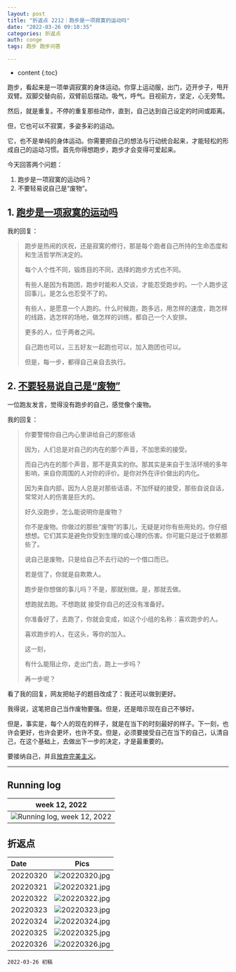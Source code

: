 ```yaml
---
layout: post
title: "折返点 2212｜跑步是一项寂寞的运动吗"
date: "2022-03-26 09:10:35"
categories: 折返点
auth: conge
tags: 跑步 跑步问答

---
```

* content
{:toc}

跑步，看起来是一项单调寂寞的身体运动。你穿上运动服，出门，迈开步子，甩开双臂。双脚交替向前，双臂前后摆动。吸气，呼气。目视前方，坚定，心无旁骛。

然后，就是重复。不停的重复那些动作，直到，自己达到自己设定的时间或距离。

但，它也可以不寂寞，多姿多彩的运动。

它，也不是单纯的身体运动。你需要把自己的想法与行动统合起来，才能轻松的形成自己的运动习惯。首先你得想跑步，跑步才会变得可爱起来。

今天回答两个问题：

1. 跑步是一项寂寞的运动吗？
2. 不要轻易说自己是“废物”。




## 1. [跑步是一项寂寞的运动吗](https://douc.cc/0nxCsi)

我的回复：

> 跑步是热闹的庆祝，还是寂寞的修行，那是每个跑者自己所持的生命态度和和生活哲学所决定的。
>
> 每个人个性不同，锻炼目的不同，选择的跑步方式也不同。
>
> 有些人是因为有跑团，跑步时能和人交谈，才能忍受跑步的。一个人跑步这回事儿，是怎么也忍受不了的。
>
> 有些人，是愿意一个人跑的。什么时候跑，跑多远，用怎样的速度，跑怎样的线路，选怎样的场地，做怎样的训练，都自己一个人安排。
>
> 更多的人，位于两者之间。
>
> 自己跑也可以，三五好友一起跑也可以，加入跑团也可以。
>
> 但是，每一步，都得自己亲自去执行。

## 2. [不要轻易说自己是“废物”](https://douc.cc/4zb1a0)

一位跑友发言，觉得没有跑步的自己，感觉像个废物。

我的回复：

> 你要警惕你自己内心里讲给自己的那些话
>
> 因为，人们总是对自己的内在的那个声音，不加思索的接受。
>
> 而自己内在的那个声音，那不是真实的你。那其实是来自于生活环境的多年影响，来自你周围的人对你的评价。是你对外在评价做出的内化。
>
> 因为来自内部，因为人总是对那些话语，不加怀疑的接受，那些自说自话，常常对人的伤害是巨大的。
>
> 好久没跑步，怎么能说明你是废物？
>
> 你不是废物。你做过的那些“废物”的事儿，无疑是对你有些用处的。你仔细想想。它们其实是避免你受到生理的或心理的伤害。你可能只是过于依赖那些了。
>
> 说自己是废物，只是给自己不去行动的一个借口而已。
>
> 若是信了，你就是自欺欺人。
>
> 跑步是你想做的事儿吗？不是，那就别做。是，那就去做。
>
> 想跑就去跑。不想跑就 接受你自己的还没有准备好。
>
> 你准备好了，去跑了，你就会变成，如这个小组的名称：喜欢跑步的人。
>
> 喜欢跑步的人，在这头，等你的加入。
>
> 这一刻，
>
> 有什么能阻止你，走出门去，跑上一步吗？
>
> 再一步呢？

看了我的回复，网友把帖子的题目改成了：我还可以做到更好。

我得说，这笔把自己当作废物要强。但是，还是暗示现在自己不够好。

但是，事实是，每个人的现在的样子，就是在当下的时刻最好的样子。下一刻，也许会更好，也许会更坏，也许不变。但是，必须要接受自己在当下的自己，认清自己，在这个基础上，去做出下一步的决定，才是最重要的。

要接纳自己，并且[放弃完美主义](https://conge.github.io/2022/03/16/perfectionism/)。


----

## Running log

|week 12, 2022|
|:----:|
|![Running log, week 12, 2022](/assets/images/折返点/2022_wk12.png)|


## 折返点

|Date|Pics|
|:----|:----:|
|20220320|![20220320.jpg](/assets/images/折返点/20220320.jpg)  |
|20220321|![20220321.jpg](/assets/images/折返点/20220321.jpg)  |
|20220322|![20220322.jpg](/assets/images/折返点/20220322.jpg)  |
|20220323|![20220323.jpg](/assets/images/折返点/20220323.jpg)  |
|20220324|![20220324.jpg](/assets/images/折返点/20220324.jpg)  |
|20220325|![20220325.jpg](/assets/images/折返点/20220325.jpg)  |
|20220326|![20220326.jpg](/assets/images/折返点/20220326.jpg)  |


```
2022-03-26 初稿
```
